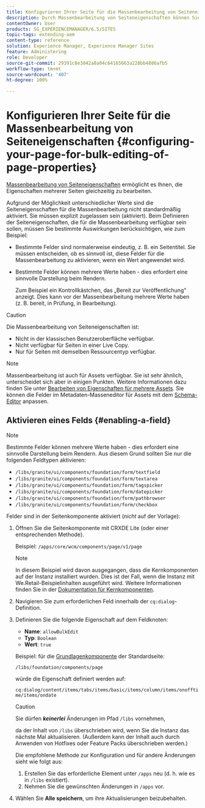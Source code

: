 ```yaml
---
title: Konfigurieren Ihrer Seite für die Massenbearbeitung von Seiteneigenschaften
description: Durch Massenbearbeitung von Seiteneigenschaften können Sie die Eigenschaften mehrerer Seiten gleichzeitig bearbeiten
contentOwner: User
products: SG_EXPERIENCEMANAGER/6.5/SITES
topic-tags: extending-aem
content-type: reference
solution: Experience Manager, Experience Manager Sites
feature: Administering
role: Developer
source-git-commit: 29391c8e3042a8a04c64165663a228bb4886afb5
workflow-type: tm+mt
source-wordcount: '407'
ht-degree: 100%

---
```


# Konfigurieren Ihrer Seite für die Massenbearbeitung von Seiteneigenschaften {#configuring-your-page-for-bulk-editing-of-page-properties}

[Massenbearbeitung von Seiteneigenschaften](/help/sites-authoring/editing-page-properties.md#from-the-sites-console-multiple-pages) ermöglicht es Ihnen, die Eigenschaften mehrerer Seiten gleichzeitig zu bearbeiten.

Aufgrund der Möglichkeit unterschiedlicher Werte sind die Seiteneigenschaften für die Massenbearbeitung nicht standardmäßig aktiviert. Sie müssen explizit zugelassen sein (aktiviert). Beim Definieren der Seiteneigenschaften, die für die Massenbearbeitung verfügbar sein sollen, müssen Sie bestimmte Auswirkungen berücksichtigen, wie zum Beispiel:

* Bestimmte Felder sind normalerweise eindeutig, z. B. ein Seitentitel. Sie müssen entscheiden, ob es sinnvoll ist, diese Felder für die Massenbearbeitung zu aktivieren, wenn ein Wert angewendet wird.
* Bestimmte Felder können mehrere Werte haben - dies erfordert eine sinnvolle Darstellung beim Rendern.

  Zum Beispiel ein Kontrollkästchen, das „Bereit zur Veröffentlichung“ anzeigt. Dies kann vor der Massenbearbeitung mehrere Werte haben (z. B. bereit, in Prüfung, in Bearbeitung).

>[!CAUTION]
>
>Die Massenbearbeitung von Seiteneigenschaften ist:
>
>* Nicht in der klassischen Benutzeroberfläche verfügbar.
>* Nicht verfügbar für Seiten in einer Live Copy.
>* Nur für Seiten mit demselben Ressourcentyp verfügbar.
>

>[!NOTE]
>
>Massenbearbeitung ist auch für Assets verfügbar. Sie ist sehr ähnlich, unterscheidet sich aber in einigen Punkten. Weitere Informationen dazu finden Sie unter [Bearbeiten von Eigenschaften für mehrere Assets](/help/assets/metadata.md). Sie können die Felder im Metadaten-Masseneditor für Assets mit dem [Schema-Editor](/help/assets/metadata-schemas.md) anpassen.

## Aktivieren eines Felds {#enabling-a-field}

>[!NOTE]
>
>Bestimmte Felder können mehrere Werte haben - dies erfordert eine sinnvolle Darstellung beim Rendern. Aus diesem Grund sollten Sie nur die folgenden Feldtypen aktivieren:
>
>* `/libs/granite/ui/components/foundation/form/textfield`
>* `/libs/granite/ui/components/foundation/form/textarea`
>* `/libs/granite/ui/components/foundation/form/tagspicker`
>* `/libs/granite/ui/components/foundation/form/datepicker`
>* `/libs/granite/ui/components/foundation/form/pathbrowser`
>* `/libs/granite/ui/components/foundation/form/checkbox`
>

Felder sind in der Seitenkomponente aktiviert (*nicht* auf der Vorlage):

1. Öffnen Sie die Seitenkomponente mit CRXDE Lite (oder einer entsprechenden Methode).

   Beispiel: `/apps/core/wcm/components/page/v1/page`

   >[!NOTE]
   >
   >In diesem Beispiel wird davon ausgegangen, dass die Kernkomponenten auf der Instanz installiert wurden. Dies ist der Fall, wenn die Instanz mit We.Retail-Beispielinhalten ausgeführt wird. Weitere Informationen finden Sie in der [Dokumentation für Kernkomponenten](https://experienceleague.adobe.com/docs/experience-manager-core-components/using/introduction.html?lang=de).

1. Navigieren Sie zum erforderlichen Feld innerhalb der `cq:dialog`-Definition.
1. Definieren Sie die folgende Eigenschaft auf dem Feldknoten:

   * **Name**: `allowBulkEdit`
   * **Typ**: `Boolean`
   * **Wert**: `true`

   Beispiel: für die [Grundlagenkomponente](/help/sites-authoring/default-components-foundation.md) der Standardseite:

   `/libs/foundation/components/page`

   würde die Eigenschaft definiert werden auf:

   `cq:dialog/content/items/tabs/items/basic/items/column/items/onofftime/items/ondate`

   >[!CAUTION]
   >
   >Sie dürfen ***keinerlei*** Änderungen im Pfad `/libs` vornehmen,
   >
   >da der Inhalt von `/libs` überschrieben wird, wenn Sie die Instanz das nächste Mal aktualisieren. (Außerdem kann der Inhalt auch durch Anwenden von Hotfixes oder Feature Packs überschrieben werden.)
   >
   >Die empfohlene Methode zur Konfiguration und für andere Änderungen sieht wie folgt aus:
   >
   >    1. Erstellen Sie das erforderliche Element unter `/apps` neu (d. h. wie es in `/libs` existiert).
   >    1. Nehmen Sie die gewünschten Änderungen in `/apps` vor.

1. Wählen Sie **Alle speichern**, um ihre Aktualisierungen beizubehalten.
